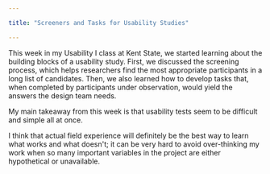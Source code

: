 ```yaml
---

title: "Screeners and Tasks for Usability Studies"

---
```


This week in my Usability I class at Kent State, we started learning about the building blocks of a usability study. First, we discussed the screening process, which helps researchers find the most appropriate participants in a long list of candidates. Then, we also learned how to develop tasks that, when completed by participants under observation, would yield the answers the design team needs.

My main takeaway from this week is that usability tests seem to be difficult and simple all at once.

I think that actual field experience will definitely be the best way to learn what works and what doesn't; it can be very hard to avoid over-thinking my work when so many important variables in the project are either hypothetical or unavailable.